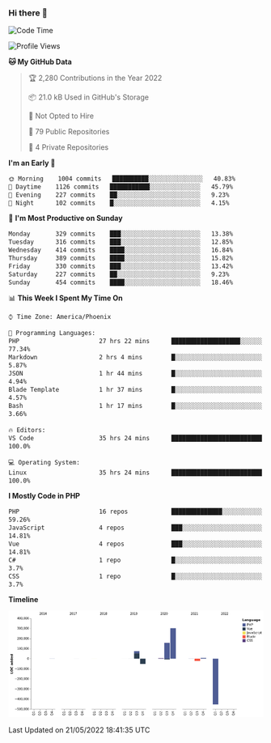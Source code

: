 ### Hi there 👋

<!--START_SECTION:waka-->
![Code Time](http://img.shields.io/badge/Code%20Time-0%20secs-blue)

![Profile Views](http://img.shields.io/badge/Profile%20Views-3-blue)

**🐱 My GitHub Data** 

> 🏆 2,280 Contributions in the Year 2022
 > 
> 📦 21.0 kB Used in GitHub's Storage 
 > 
> 🚫 Not Opted to Hire
 > 
> 📜 79 Public Repositories 
 > 
> 🔑 4 Private Repositories  
 > 
**I'm an Early 🐤** 

```text
🌞 Morning    1004 commits   ██████████░░░░░░░░░░░░░░░   40.83% 
🌆 Daytime    1126 commits   ███████████░░░░░░░░░░░░░░   45.79% 
🌃 Evening    227 commits    ██░░░░░░░░░░░░░░░░░░░░░░░   9.23% 
🌙 Night      102 commits    █░░░░░░░░░░░░░░░░░░░░░░░░   4.15%

```
📅 **I'm Most Productive on Sunday** 

```text
Monday       329 commits    ███░░░░░░░░░░░░░░░░░░░░░░   13.38% 
Tuesday      316 commits    ███░░░░░░░░░░░░░░░░░░░░░░   12.85% 
Wednesday    414 commits    ████░░░░░░░░░░░░░░░░░░░░░   16.84% 
Thursday     389 commits    ████░░░░░░░░░░░░░░░░░░░░░   15.82% 
Friday       330 commits    ███░░░░░░░░░░░░░░░░░░░░░░   13.42% 
Saturday     227 commits    ██░░░░░░░░░░░░░░░░░░░░░░░   9.23% 
Sunday       454 commits    ████░░░░░░░░░░░░░░░░░░░░░   18.46%

```


📊 **This Week I Spent My Time On** 

```text
⌚︎ Time Zone: America/Phoenix

💬 Programming Languages: 
PHP                      27 hrs 22 mins      ███████████████████░░░░░░   77.34% 
Markdown                 2 hrs 4 mins        █░░░░░░░░░░░░░░░░░░░░░░░░   5.87% 
JSON                     1 hr 44 mins        █░░░░░░░░░░░░░░░░░░░░░░░░   4.94% 
Blade Template           1 hr 37 mins        █░░░░░░░░░░░░░░░░░░░░░░░░   4.57% 
Bash                     1 hr 17 mins        █░░░░░░░░░░░░░░░░░░░░░░░░   3.66%

🔥 Editors: 
VS Code                  35 hrs 24 mins      █████████████████████████   100.0%

💻 Operating System: 
Linux                    35 hrs 24 mins      █████████████████████████   100.0%

```

**I Mostly Code in PHP** 

```text
PHP                      16 repos            ██████████████░░░░░░░░░░░   59.26% 
JavaScript               4 repos             ███░░░░░░░░░░░░░░░░░░░░░░   14.81% 
Vue                      4 repos             ███░░░░░░░░░░░░░░░░░░░░░░   14.81% 
C#                       1 repo              █░░░░░░░░░░░░░░░░░░░░░░░░   3.7% 
CSS                      1 repo              █░░░░░░░░░░░░░░░░░░░░░░░░   3.7%

```


**Timeline**

![Chart not found](https://raw.githubusercontent.com/mikebronner/mikebronner/master/charts/bar_graph.png) 


 Last Updated on 21/05/2022 18:41:35 UTC
<!--END_SECTION:waka-->

<!--
**mikebronner/mikebronner** is a ✨ _special_ ✨ repository because its `README.md` (this file) appears on your GitHub profile.

Here are some ideas to get you started:

- 🔭 I’m currently working on ...
- 🌱 I’m currently learning ...
- 👯 I’m looking to collaborate on ...
- 🤔 I’m looking for help with ...
- 💬 Ask me about ...
- 📫 How to reach me: ...
- 😄 Pronouns: ...
- ⚡ Fun fact: ...
-->
